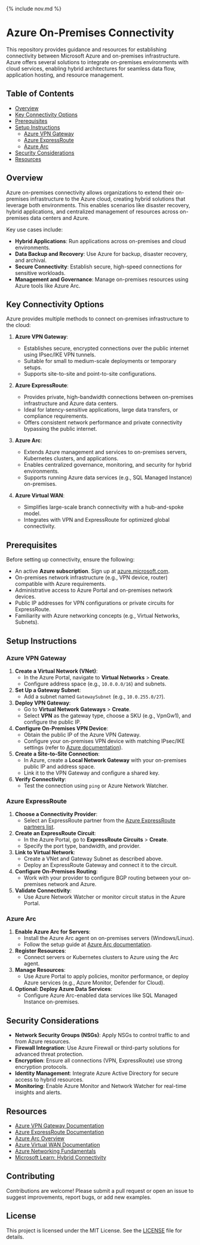 {% include nov.md %}

# Azure On-Premises Connectivity

This repository provides guidance and resources for establishing connectivity between Microsoft Azure and on-premises infrastructure. Azure offers several solutions to integrate on-premises environments with cloud services, enabling hybrid architectures for seamless data flow, application hosting, and resource management.

## Table of Contents
- [Overview](#overview)
- [Key Connectivity Options](#key-connectivity-options)
- [Prerequisites](#prerequisites)
- [Setup Instructions](#setup-instructions)
  - [Azure VPN Gateway](#azure-vpn-gateway)
  - [Azure ExpressRoute](#azure-expressroute)
  - [Azure Arc](#azure-arc)
- [Security Considerations](#security-considerations)
- [Resources](#resources)

## Overview
Azure on-premises connectivity allows organizations to extend their on-premises infrastructure to the Azure cloud, creating hybrid solutions that leverage both environments. This enables scenarios like disaster recovery, hybrid applications, and centralized management of resources across on-premises data centers and Azure.

Key use cases include:
- **Hybrid Applications**: Run applications across on-premises and cloud environments.
- **Data Backup and Recovery**: Use Azure for backup, disaster recovery, and archival.
- **Secure Connectivity**: Establish secure, high-speed connections for sensitive workloads.
- **Management and Governance**: Manage on-premises resources using Azure tools like Azure Arc.

## Key Connectivity Options
Azure provides multiple methods to connect on-premises infrastructure to the cloud:

1. **Azure VPN Gateway**:
   - Establishes secure, encrypted connections over the public internet using IPsec/IKE VPN tunnels.
   - Suitable for small to medium-scale deployments or temporary setups.
   - Supports site-to-site and point-to-site configurations.

2. **Azure ExpressRoute**:
   - Provides private, high-bandwidth connections between on-premises infrastructure and Azure data centers.
   - Ideal for latency-sensitive applications, large data transfers, or compliance requirements.
   - Offers consistent network performance and private connectivity bypassing the public internet.

3. **Azure Arc**:
   - Extends Azure management and services to on-premises servers, Kubernetes clusters, and applications.
   - Enables centralized governance, monitoring, and security for hybrid environments.
   - Supports running Azure data services (e.g., SQL Managed Instance) on-premises.

4. **Azure Virtual WAN**:
   - Simplifies large-scale branch connectivity with a hub-and-spoke model.
   - Integrates with VPN and ExpressRoute for optimized global connectivity.

## Prerequisites
Before setting up connectivity, ensure the following:
- An active **Azure subscription**. Sign up at [azure.microsoft.com](https://azure.microsoft.com).
- On-premises network infrastructure (e.g., VPN device, router) compatible with Azure requirements.
- Administrative access to Azure Portal and on-premises network devices.
- Public IP addresses for VPN configurations or private circuits for ExpressRoute.
- Familiarity with Azure networking concepts (e.g., Virtual Networks, Subnets).

## Setup Instructions

### Azure VPN Gateway
1. **Create a Virtual Network (VNet)**:
   - In the Azure Portal, navigate to **Virtual Networks** > **Create**.
   - Configure address space (e.g., `10.0.0.0/16`) and subnets.
2. **Set Up a Gateway Subnet**:
   - Add a subnet named `GatewaySubnet` (e.g., `10.0.255.0/27`).
3. **Deploy VPN Gateway**:
   - Go to **Virtual Network Gateways** > **Create**.
   - Select **VPN** as the gateway type, choose a SKU (e.g., VpnGw1), and configure the public IP.
4. **Configure On-Premises VPN Device**:
   - Obtain the public IP of the Azure VPN Gateway.
   - Configure your on-premises VPN device with matching IPsec/IKE settings (refer to [Azure documentation](https://learn.microsoft.com/en-us/azure/vpn-gateway/vpn-gateway-about-vpn-devices)).
5. **Create a Site-to-Site Connection**:
   - In Azure, create a **Local Network Gateway** with your on-premises public IP and address space.
   - Link it to the VPN Gateway and configure a shared key.
6. **Verify Connectivity**:
   - Test the connection using `ping` or Azure Network Watcher.

### Azure ExpressRoute
1. **Choose a Connectivity Provider**:
   - Select an ExpressRoute partner from the [Azure ExpressRoute partners list](https://learn.microsoft.com/en-us/azure/expressroute/expressroute-locations).
2. **Create an ExpressRoute Circuit**:
   - In the Azure Portal, go to **ExpressRoute Circuits** > **Create**.
   - Specify the port type, bandwidth, and provider.
3. **Link to Virtual Network**:
   - Create a VNet and Gateway Subnet as described above.
   - Deploy an ExpressRoute Gateway and connect it to the circuit.
4. **Configure On-Premises Routing**:
   - Work with your provider to configure BGP routing between your on-premises network and Azure.
5. **Validate Connectivity**:
   - Use Azure Network Watcher or monitor circuit status in the Azure Portal.

### Azure Arc
1. **Enable Azure Arc for Servers**:
   - Install the Azure Arc agent on on-premises servers (Windows/Linux).
   - Follow the setup guide at [Azure Arc documentation](https://learn.microsoft.com/en-us/azure/azure-arc/servers/overview).
2. **Register Resources**:
   - Connect servers or Kubernetes clusters to Azure using the Arc agent.
3. **Manage Resources**:
   - Use Azure Portal to apply policies, monitor performance, or deploy Azure services (e.g., Azure Monitor, Defender for Cloud).
4. **Optional: Deploy Azure Data Services**:
   - Configure Azure Arc-enabled data services like SQL Managed Instance on-premises.

## Security Considerations
- **Network Security Groups (NSGs)**: Apply NSGs to control traffic to and from Azure resources.
- **Firewall Integration**: Use Azure Firewall or third-party solutions for advanced threat protection.
- **Encryption**: Ensure all connections (VPN, ExpressRoute) use strong encryption protocols.
- **Identity Management**: Integrate Azure Active Directory for secure access to hybrid resources.
- **Monitoring**: Enable Azure Monitor and Network Watcher for real-time insights and alerts.

## Resources
- [Azure VPN Gateway Documentation](https://learn.microsoft.com/en-us/azure/vpn-gateway/)
- [Azure ExpressRoute Documentation](https://learn.microsoft.com/en-us/azure/expressroute/)
- [Azure Arc Overview](https://learn.microsoft.com/en-us/azure/azure-arc/)
- [Azure Virtual WAN Documentation](https://learn.microsoft.com/en-us/azure/virtual-wan/)
- [Azure Networking Fundamentals](https://learn.microsoft.com/en-us/azure/networking/fundamentals/)
- [Microsoft Learn: Hybrid Connectivity](https://learn.microsoft.com/en-us/training/paths/azure-administrator-hybrid-environments/)

## Contributing
Contributions are welcome! Please submit a pull request or open an issue to suggest improvements, report bugs, or add new examples.

## License
This project is licensed under the MIT License. See the [LICENSE](LICENSE) file for details.
